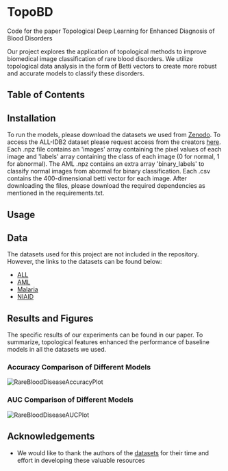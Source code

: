 # TopoBD
Code for the paper Topological Deep Learning for Enhanced Diagnosis of Blood Disorders <br />

Our project explores the application of topological methods to improve biomedical image classification of rare blood disorders. We utilize topological data analysis in the form of Betti vectors to create more robust and accurate models to classify these disorders. <br /> 

## Table of Contents






## Installation
To run the models, please download the datasets we used from [Zenodo](https://zenodo.org/records/14474907?token=eyJhbGciOiJIUzUxMiJ9.eyJpZCI6IjBhYWMwYzY0LTQyZGEtNDQwMy04MTk2LTJjOTI4YzMyN2QzYSIsImRhdGEiOnt9LCJyYW5kb20iOiI4MTNiM2Q3Y2RmZDdlMjcxZTJlMDA0ODY1ZjhhN2ZmMCJ9.zYRSnDcx8W8UIAioiWtr6n4kBi0_hbFoTCf51sV0ENvBe9DMDr5TpVELOgnwpj0tnOVdnMZe-DFT6heFxOk18A). To access the ALL-IDB2 dataset please request access from the creators [here](https://scotti.di.unimi.it/all/). Each .npz file contains an 'images' array containing the pixel values of each image and 'labels' array containing the class of each image (0 for normal, 1 for abnormal). The AML .npz contains an extra array 'binary_labels' to classify normal images from abormal for binary classification. Each .csv contains the 400-dimensional betti vector for each image. After downloading the files, please download the required dependencies as mentioned in the requirements.txt. 

## Usage



## Data
The datasets used for this project are not included in the repository. However, the links to the datasets can be found below: <br />
* [ALL](https://scotti.di.unimi.it/all/#)
* [AML](https://www.cancerimagingarchive.net/collection/aml-cytomorphology_mll_helmholtz/)
* [Malaria](https://lhncbc.nlm.nih.gov/LHC-downloads/downloads.html#malaria-datasets)
* [NIAID](https://data.niaid.nih.gov/resources?id=mendeley_38jtn4nzs6)
      
## Results and Figures

The specific results of our experiments can be found in our paper. To summarize, topological features enhanced the performance of baseline models in all the datasets we used.

### Accuracy Comparison of Different Models
![RareBloodDiseaseAccuracyPlot](https://github.com/user-attachments/assets/c857c54d-b20a-4faa-8444-8632f895b601)


### AUC Comparison of Different Models 
![RareBloodDiseaseAUCPlot](https://github.com/user-attachments/assets/dab48593-0278-458d-8072-54e8ca5767e9)


## Acknowledgements 
* We would like to thank the authors of the [datasets](#data) for their time and effort in developing these valuable resources
